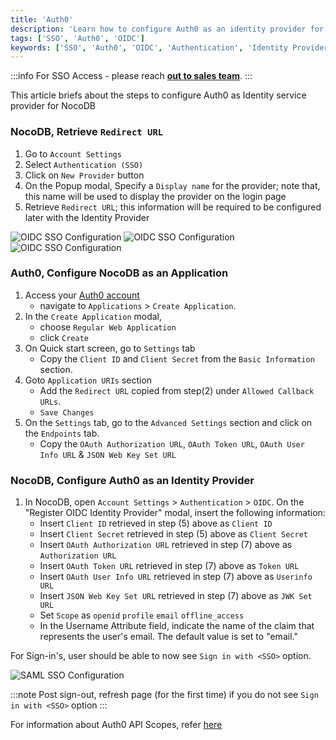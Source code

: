 ```yaml
---
title: 'Auth0' 
description: 'Learn how to configure Auth0 as an identity provider for NocoDB.' 
tags: ['SSO', 'Auth0', 'OIDC']
keywords: ['SSO', 'Auth0', 'OIDC', 'Authentication', 'Identity Provider']
---
```


:::info
For SSO Access - please reach [**out to sales team**](https://cal.com/nocodb).
:::


This article briefs about the steps to configure Auth0 as Identity service provider for NocoDB

### NocoDB, Retrieve `Redirect URL`
1. Go to `Account Settings`
2. Select `Authentication (SSO)`
3. Click on `New Provider` button
4. On the Popup modal, Specify a `Display name` for the provider; note that, this name will be used to display the provider on the login page
5. Retrieve `Redirect URL`; this information will be required to be configured later with the Identity Provider

![OIDC SSO Configuration](/img/v2/account-settings/SSO-1.png)
![OIDC SSO Configuration](/img/v2/account-settings/OIDC-2.png)
![OIDC SSO Configuration](/img/v2/account-settings/OIDC-3.png)


### Auth0, Configure NocoDB as an Application
1. Access your [Auth0 account](https://auth0.com/)
    - navigate to `Applications` > `Create Application`.
2. In the `Create Application` modal,
    - choose `Regular Web Application`
    - click `Create`
3. On Quick start screen, go to `Settings` tab
    - Copy the `Client ID` and `Client Secret` from the `Basic Information` section.
4. Goto `Application URIs` section
    - Add the `Redirect URL` copied from step(2) under `Allowed Callback URLs`.
    - `Save Changes`
5. On the `Settings` tab, go to the `Advanced Settings` section and click on the `Endpoints` tab.
    - Copy the `OAuth Authorization URL`, `OAuth Token URL`, `OAuth User Info URL` & `JSON Web Key Set URL`

### NocoDB, Configure Auth0 as an Identity Provider
1. In NocoDB, open `Account Settings` > `Authentication` > `OIDC`. On the "Register OIDC Identity Provider" modal, insert the following information:
    - Insert `Client ID` retrieved in step (5) above as `Client ID`
    - Insert `Client Secret` retrieved in step (5) above as `Client Secret`
    - Insert `OAuth Authorization URL` retrieved in step (7) above as `Authorization URL`
    - Insert `OAuth Token URL` retrieved in step (7) above as `Token URL`
    - Insert `OAuth User Info URL` retrieved in step (7) above as `Userinfo URL`
    - Insert `JSON Web Key Set URL` retrieved in step (7) above as `JWK Set URL`
    - Set `Scope` as `openid` `profile` `email` `offline_access`
    - In the Username Attribute field, indicate the name of the claim that represents the user's email. The default value is set to "email."

For Sign-in's, user should be able to now see `Sign in with <SSO>` option.

![SAML SSO Configuration](/img/v2/account-settings/SSO-SignIn.png)


:::note
Post sign-out, refresh page (for the first time) if you do not see `Sign in with <SSO>` option
:::

For information about Auth0 API Scopes, refer [here](https://auth0.com/docs/secure/tokens/refresh-tokens)